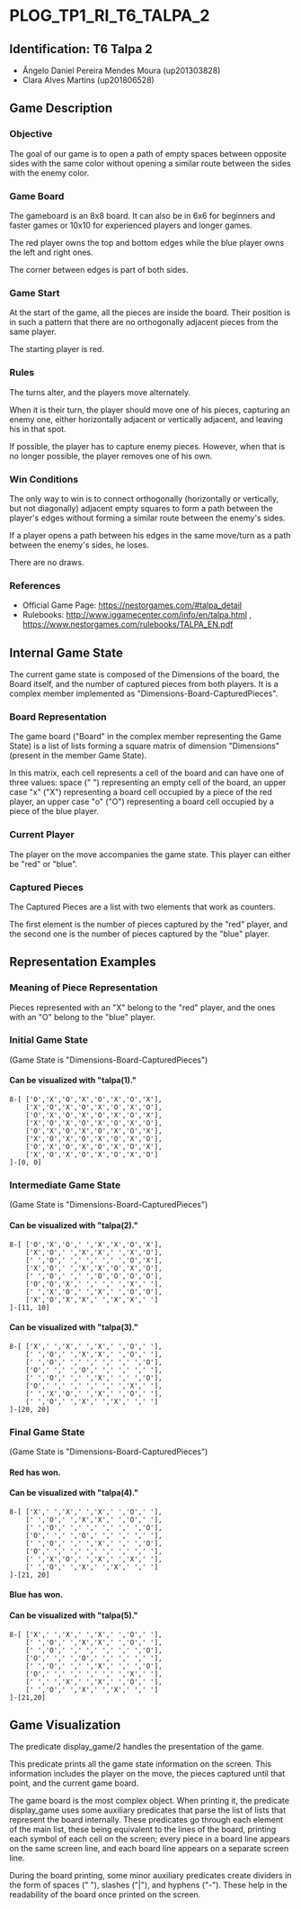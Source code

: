 # PLOG_TP1_RI_T6_TALPA_2

## Identification: T6 Talpa 2
- Ângelo Daniel Pereira Mendes Moura (up201303828)
- Clara Alves Martins (up201806528)

## Game Description

### Objective

The goal of our game is to open a path of empty spaces between opposite sides with the same color without opening a similar route between the sides with the enemy color.

### Game Board

The gameboard is an 8x8 board. It can also be in 6x6 for beginners and faster games or 10x10 for experienced players and longer games.

The red player owns the top and bottom edges while the blue player owns the left and right ones.

The corner between edges is part of both sides.

### Game Start

At the start of the game, all the pieces are inside the board. Their position is in such a pattern that there are no orthogonally adjacent pieces from the same player.

The starting player is red. 

### Rules

The turns alter, and the players move alternately.

When it is their turn, the player should move one of his pieces, capturing an enemy one, either horizontally adjacent or vertically adjacent, and leaving his in that spot.

If possible, the player has to capture enemy pieces. However, when that is no longer possible, the player removes one of his own.

### Win Conditions

The only way to win is to connect orthogonally (horizontally or vertically, but not diagonally) adjacent empty squares to form a path between the player's edges without forming a similar route between the enemy's sides.

If a player opens a path between his edges in the same move/turn as a path between the enemy's sides, he loses.

There are no draws.

### References
- Official Game Page: https://nestorgames.com/#talpa_detail
- Rulebooks: http://www.iggamecenter.com/info/en/talpa.html , https://www.nestorgames.com/rulebooks/TALPA_EN.pdf

## Internal Game State
The current game state is composed of the Dimensions of the board, the Board itself, and the number of captured pieces from both players. It is a complex member implemented as "Dimensions-Board-CapturedPieces".

### Board Representation
The game board ("Board" in the complex member representing the Game State) is a list of lists
forming a square matrix of dimension "Dimensions" (present in the member Game State).

In this matrix, each cell represents a cell of the board and can have one of three values: space (" ") representing an empty cell of the board, an upper case "x" ("X") representing a board cell occupied by a piece of the red player, an upper case "o" ("O") representing a board cell occupied by a piece of the blue player.

### Current Player
The player on the move accompanies the game state. This player can either be "red" or "blue".

### Captured Pieces
The Captured Pieces are a list with two elements that work as counters.

The first element is the number of pieces captured by the "red" player, and the second one is the number of pieces captured by the "blue" player.

## Representation Examples

### Meaning of Piece Representation
Pieces represented with an "X" belong to the "red" player, and the ones with an "O" belong to the "blue" player.

### Initial Game State
(Game State is "Dimensions-Board-CapturedPieces")

#### Can be visualized with "talpa(1)."

```
8-[ ['O','X','O','X','O','X','O','X'],
    ['X','O','X','O','X','O','X','O'],
    ['O','X','O','X','O','X','O','X'],
    ['X','O','X','O','X','O','X','O'],
    ['O','X','O','X','O','X','O','X'],
    ['X','O','X','O','X','O','X','O'],
    ['O','X','O','X','O','X','O','X'],
    ['X','O','X','O','X','O','X','O']
]-[0, 0]
```

### Intermediate Game State
(Game State is "Dimensions-Board-CapturedPieces")

#### Can be visualized with "talpa(2)."

```
8-[ ['O','X','O',' ','X','X','O','X'],
    ['X','O',' ','X','X',' ','X','O'],
    [' ','O',' ',' ',' ',' ','O','X'],
    ['X','O',' ','X','X','O','X','O'],
    [' ','O',' ',' ','O','O','O','O'],
    ['O','O','X',' ',' ',' ','X',' '],
    [' ','X','O',' ','X',' ','O','O'],
    ['X','O','X','X',' ','X','X',' ']
]-[11, 10]
```

#### Can be visualized with "talpa(3)."

```
8-[ ['X',' ','X',' ','X',' ','O',' '],
    [' ','O',' ','X','X',' ','O',' '],
    [' ','O',' ',' ',' ',' ',' ','O'],
    ['O',' ',' ','O',' ',' ',' ',' '],
    [' ','O',' ',' ','X',' ',' ','O'],
    ['O',' ',' ',' ',' ',' ','X',' '],
    [' ','X','O',' ','X',' ','O',' '],
    [' ','O',' ','X',' ','X',' ',' ']
]-[20, 20]
```

### Final Game State
(Game State is "Dimensions-Board-CapturedPieces")

#### Red has won.

#### Can be visualized with "talpa(4)."

```
8-[ ['X',' ','X',' ','X',' ','O',' '],
    [' ','O',' ','X','X',' ','O',' '],
    [' ','O',' ',' ',' ',' ',' ','O'],
    ['O',' ',' ','O',' ',' ',' ',' '],
    [' ','O',' ',' ','X',' ',' ','O'],
    ['O',' ',' ',' ',' ',' ',' ',' '],
    [' ','X','O',' ','X',' ','X',' '],
    [' ','O',' ','X',' ','X',' ',' ']
]-[21, 20]
```

#### Blue has won.

#### Can be visualized with "talpa(5)."

```
8-[ ['X',' ','X',' ','X',' ','O',' '],
    [' ','O',' ','X','X',' ','O',' '],
    [' ','O',' ',' ',' ',' ',' ','O'],
    ['O',' ',' ','O',' ',' ',' ',' '],
    [' ','O',' ',' ','X',' ',' ','O'],
    ['O',' ',' ',' ',' ',' ','X',' '],
    [' ',' ','X',' ','X',' ','O',' '],
    [' ','O',' ','X',' ','X',' ',' ']
]-[21,20]
```

## Game Visualization
The predicate display_game/2 handles the presentation of the game.

This predicate prints all the game state information on the screen. This information includes the player on the move, the pieces captured until that point, and the current game board.

The game board is the most complex object. When printing it, the predicate display_game uses some auxiliary predicates that parse the list of lists that represent the board internally. These predicates go through each element of the main list, these being equivalent to the lines of the board, printing each symbol of each cell on the screen; every piece in a board line appears on the same screen line, and each board line appears on a separate screen line.

During the board printing, some minor auxiliary predicates create dividers in the form of spaces (" "), slashes ("|"), and hyphens ("-"). These help in the readability of the board once printed on the screen. 
